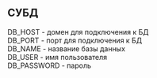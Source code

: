 ## СУБД

DB_HOST - домен для подключения к БД<br>
DB_PORT - порт для подключения к БД<br>
DB_NAME - название базы данных<br>
DB_USER - имя пользователя<br>
DB_PASSWORD - пароль<br>

